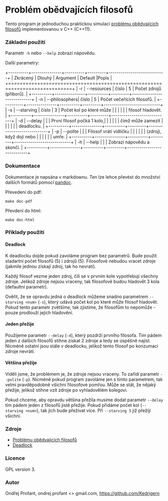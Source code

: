 
# Problém obědvajících filosofů #


Tento program je jednoduchou praktickou simulací
[problému obědvajících filosofů](http://en.wikipedia.org/wiki/Dining_philosophers_problem)
 implementovanou v C++ (C++11).

### Základní použití ###
Parametr `-h` nebo `--help` zobrazí nápovědu.

Další parametry:

+----------+---------------+----------+---------+----------------------------+
| Zkrácený | Dlouhý        | Argument | Default |Popis                       |
+==========+===============+==========+======================================+
| -r       | --resources   | číslo    | 5       | Počet zdrojů (příborů).    |
+----------+---------------+----------+---------+----------------------------+
| -n       | --philosophers| číslo    | 5       | Počet večeřících filosofů. |
+----------+---------------+----------+---------+----------------------------+
| -s       | --starving    | číslo    | 3       | Počet kol po které může    |
|          |               |          |         | filosof hladovět.          |
+----------+---------------+----------+---------+----------------------------+
| -d       | --delay       |          |         | První filosof počká 1 kolo,|
|          |               |          |         | čímž může zamezit          |
|          |               |          |         | deadlocku.                 |
+----------+---------------+----------+---------+----------------------------+
| -p       | --polite      |          |         | Filosof vrátí vidličku     |
|          |               |          |         | (zdroj), když dojí nebo    |
|          |               |          |         | umře.                      |
+----------+---------------+----------+---------+----------------------------+
| -h       | --help        |          |         | Zobrazí nápovědu a skončí. |
+----------+---------------+----------+---------+----------------------------+

### Dokumentace ###
Dokumentace je napsána v markdownu.
Ten lze lehce převést do množství dalších formátů pomocí [pandoc]().

Převedení do pdf:

```
make doc-pdf
```

Převdení do html:

```
make doc-html
```

### Příklady použití ###

#### Deadlock ####
K deadlocku dojde pokud zavoláme program bez parametrů.
Bude použit stadartní počet filosofů (5) i zdrojů (5).
Filosofové nebudou vracet zdroje (jakmile jednou získají zdroj, tak ho nevratí).

Každý filosof vezme jeden zdroj, čili se v prvním kole vypotřebují všechny zdroje.
Jelikož zdroje nejsou vraceny, tak filosofové budou hladovět 3 kola (defaultní parametr).

Ověřit, že se opravdu jedná o deadlock můžeme snadno parametrem `--starving <num>` (`-s`), který
udává počet kol po které může filosof hladovět.
Pokud tento parametr zvětšíme, tak zjistíme, že filosofům to nepomůže - pouze prodlouží jejich hladovění.

#### Jeden přežije ####
Použijeme parametr `--delay` (`-d`), který pozdrží prvního filosofa.
Tím pádem jeden z dalších filosofů stihne získat 2 zdroje a tedy se úspěšně najíst.
Nicméně ostatní jsou stále v deadlocku, jelikož tento filosof po konzumaci zdroje nevrátí.

#### Většina přežije ####
Viděli jsme, že problémem je, že zdroje nejsou vraceny. To zařídí parametr `--polite` (`-p`).
Nicméně pokud program zavoláme jen s tímto parametrem, tak velmi pravděpodobně všichni filosofové
pomřou. Může se stát, že nějaký přežije, jelikož stihne vzít zdroje po vyhladovělém kolegovi.

Pokud chceme, aby opravdu většina přežila musíme dodat parametr `--delay` tím pádem jeden z filosofů jistě
přežije. Pokud přidáme počet kol (`--starving <num>`), tak jich bude přežívat více.
Při `--starving 5` již přežijí všichni.

### Zdroje ###
 * [Problému obědvajících filosofů](http://en.wikipedia.org/wiki/Dining_philosophers_problem)
 * [Deadlock](http://en.wikipedia.org/wiki/Deadlock)

### Licence ###
GPL version 3.

### Autor
Ondřej Profant, ondrej.profant <> gmail.com, https://github.com/Kedrigern

